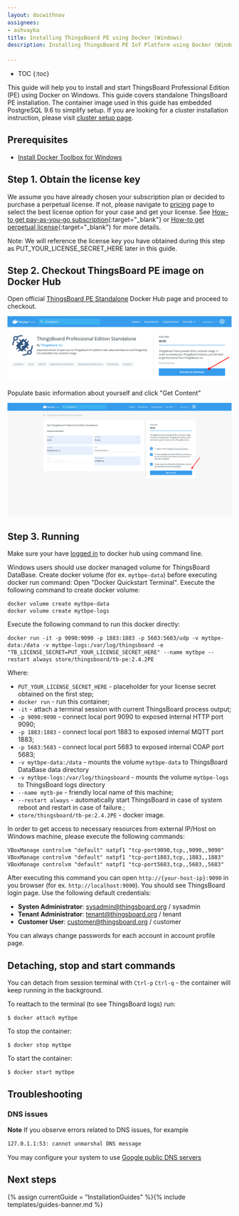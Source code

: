 ```yaml
---
layout: docwithnav
assignees:
- ashvayka
title: Installing ThingsBoard PE using Docker (Windows)
description: Installing ThingsBoard PE IoT Platform using Docker (Windows)

---
```


* TOC
{:toc}


This guide will help you to install and start ThingsBoard Professional Edition (PE) using Docker on Windows. 
This guide covers standalone ThingsBoard PE installation. The container image used in this guide has embedded PostgreSQL 9.6 to simplify setup. 
If you are looking for a cluster installation instruction, please visit [cluster setup page](/docs/user-guide/install/pe/cluster-setup/).  


## Prerequisites

- [Install Docker Toolbox for Windows](https://docs.docker.com/toolbox/toolbox_install_windows/)

## Step 1. Obtain the license key 

We assume you have already chosen your subscription plan or decided to purchase a perpetual license. 
If not, please navigate to [pricing](/pricing/) page to select the best license option for your case and get your license. 
See [How-to get pay-as-you-go subscription](https://www.youtube.com/watch?v=dK-QDFGxWek){:target="_blank"} or [How-to get perpetual license](https://www.youtube.com/watch?v=GPe0lHolWek){:target="_blank"} for more details.

Note: We will reference the license key you have obtained during this step as PUT_YOUR_LICENSE_SECRET_HERE later in this guide.

## Step 2. Checkout ThingsBoard PE image on Docker Hub

Open official [ThingsBoard PE Standalone](https://hub.docker.com/_/thingsboard-pe) Docker Hub page and proceed to checkout.

![image](/images/user-guide/install/docker-pe/checkout.png)


Populate basic information about yourself and click "Get Content"


![image](/images/user-guide/install/docker-pe/details.png) 
 

## Step 3. Running

Make sure your have [logged in](https://docs.docker.com/engine/reference/commandline/login/) to docker hub using command line.

Windows users should use docker managed volume for ThingsBoard DataBase. 
Create docker volume (for ex. `mytbpe-data`) before executing docker run command:
Open "Docker Quickstart Terminal". Execute the following command to create docker volume:

``` 
docker volume create mytbpe-data
docker volume create mytbpe-logs
```

Execute the following command to run this docker directly:

``` 
docker run -it -p 9090:9090 -p 1883:1883 -p 5683:5683/udp -v mytbpe-data:/data -v mytbpe-logs:/var/log/thingsboard -e "TB_LICENSE_SECRET=PUT_YOUR_LICENSE_SECRET_HERE" --name mytbpe --restart always store/thingsboard/tb-pe:2.4.2PE
```

Where: 
    
- `PUT_YOUR_LICENSE_SECRET_HERE` - placeholder for your license secret obtained on the first step;    
- `docker run`              - run this container;
- `-it`                     - attach a terminal session with current ThingsBoard process output;
- `-p 9090:9090`            - connect local port 9090 to exposed internal HTTP port 9090;
- `-p 1883:1883`            - connect local port 1883 to exposed internal MQTT port 1883;   
- `-p 5683:5683`            - connect local port 5683 to exposed internal COAP port 5683; 
- `-v mytbpe-data:/data`      - mounts the volume `mytbpe-data` to ThingsBoard DataBase data directory
- `-v mytbpe-logs:/var/log/thingsboard`      - mounts the volume `mytbpe-logs` to ThingsBoard logs directory
- `--name mytb-pe`             - friendly local name of this machine;
- `--restart always`        - automatically start ThingsBoard in case of system reboot and restart in case of failure.;
- `store/thingsboard/tb-pe:2.4.2PE`          - docker image.

In order to get access to necessary resources from external IP/Host on Windows machine, please execute the following commands:

``` 
VBoxManage controlvm "default" natpf1 "tcp-port9090,tcp,,9090,,9090"  
VBoxManage controlvm "default" natpf1 "tcp-port1883,tcp,,1883,,1883"
VBoxManage controlvm "default" natpf1 "tcp-port5683,tcp,,5683,,5683"
```
    
After executing this command you can open `http://{your-host-ip}:9090` in you browser (for ex. `http://localhost:9090`). You should see ThingsBoard login page.
Use the following default credentials:

- **Systen Administrator**: sysadmin@thingsboard.org / sysadmin
- **Tenant Administrator**: tenant@thingsboard.org / tenant
- **Customer User**: customer@thingsboard.org / customer
    
You can always change passwords for each account in account profile page.

## Detaching, stop and start commands

You can detach from session terminal with `Ctrl-p` `Ctrl-q` - the container will keep running in the background.

To reattach to the terminal (to see ThingsBoard logs) run:

```
$ docker attach mytbpe
```

To stop the container:

```
$ docker stop mytbpe
```

To start the container:

```
$ docker start mytbpe
```

## Troubleshooting

### DNS issues

**Note** If you observe errors related to DNS issues, for example

```bash
127.0.1.1:53: cannot unmarshal DNS message
```

You may configure your system to use [Google public DNS servers](https://developers.google.com/speed/public-dns/docs/using#windows)


## Next steps

{% assign currentGuide = "InstallationGuides" %}{% include templates/guides-banner.md %}

